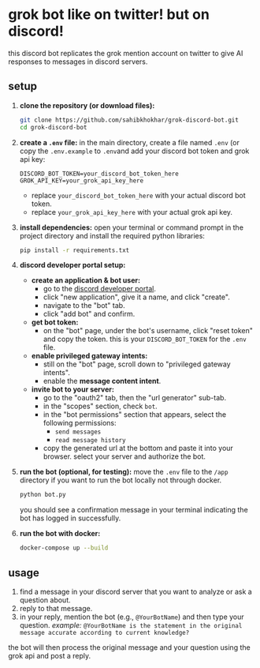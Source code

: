 # grok bot like on twitter! but on discord!

this discord bot replicates the grok mention account on twitter to give AI responses to messages in discord servers.

## setup

1.  **clone the repository (or download files):**
    ```bash
    git clone https://github.com/sahibkhokhar/grok-discord-bot.git
    cd grok-discord-bot
    ```

2.  **create a `.env` file:**
    in the main directory, create a file named `.env` (or copy the `.env.example` to `.env`and add your discord bot token and grok api key:
    ```env
    DISCORD_BOT_TOKEN=your_discord_bot_token_here
    GROK_API_KEY=your_grok_api_key_here
    ```
    *   replace `your_discord_bot_token_here` with your actual discord bot token.
    *   replace `your_grok_api_key_here` with your actual grok api key.

3.  **install dependencies:**
    open your terminal or command prompt in the project directory and install the required python libraries:
    ```bash
    pip install -r requirements.txt
    ```

4.  **discord developer portal setup:**
    *   **create an application & bot user:**
        *   go to the [discord developer portal](https://discord.com/developers/applications).
        *   click "new application", give it a name, and click "create".
        *   navigate to the "bot" tab.
        *   click "add bot" and confirm.
    *   **get bot token:**
        *   on the "bot" page, under the bot's username, click "reset token" and copy the token. this is your `DISCORD_BOT_TOKEN` for the `.env` file.
    *   **enable privileged gateway intents:**
        *   still on the "bot" page, scroll down to "privileged gateway intents".
        *   enable the **message content intent**.
    *   **invite bot to your server:**
        *   go to the "oauth2" tab, then the "url generator" sub-tab.
        *   in the "scopes" section, check `bot`.
        *   in the "bot permissions" section that appears, select the following permissions:
            *   `send messages`
            *   `read message history`
        *   copy the generated url at the bottom and paste it into your browser. select your server and authorize the bot.

5.  **run the bot (optional, for testing):**
    move the `.env` file to the `/app` directory if you want to run the bot locally not through docker.
    ```bash
    python bot.py
    ```
    you should see a confirmation message in your terminal indicating the bot has logged in successfully.

6.  **run the bot with docker:**
    ```bash
    docker-compose up --build
    ```

## usage

1.  find a message in your discord server that you want to analyze or ask a question about.
2.  reply to that message.
3.  in your reply, mention the bot (e.g., `@YourBotName`) and then type your question.
    *example:* `@YourBotName is the statement in the original message accurate according to current knowledge?`

the bot will then process the original message and your question using the grok api and post a reply.
